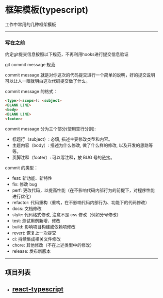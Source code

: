 # 框架模板(typescript)

工作中常用的几种框架模板

---
### 写在之前  

约定git提交信息按照以下规范，不再利用hooks进行提交信息验证

git commit message 规范  

commit message 就是对你这次的代码提交进行一个简单的说明，好的提交说明可以让人一眼就明白这次代码提交做了什么。

commit message 的格式：
```md
<type>(<scope>): <subject>
<BLANK LINE>
<body>
<BLANK LINE>
<footer>
```

commit message 分为三个部分(使用空行分割):

- 标题行（subject）: 必填, 描述主要修改类型和内容。
- 主题内容（body）: 描述为什么修改, 做了什么样的修改, 以及开发的思路等等。
- 页脚注释（footer）: 可以写注释，放 BUG 号的链接。

commit 的类型：

- feat: 新功能、新特性
- fix: 修改 bug
- perf: 更改代码，以提高性能（在不影响代码内部行为的前提下，对程序性能进行优化）
- refactor: 代码重构（重构，在不影响代码内部行为、功能下的代码修改）
- docs: 文档修改
- style: 代码格式修改, 注意不是 css 修改（例如分号修改）
- test: 测试用例新增、修改
- build: 影响项目构建或依赖项修改
- revert: 恢复上一次提交
- ci: 持续集成相关文件修改
- chore: 其他修改（不在上述类型中的修改）
- release: 发布新版本
---

## 项目列表

- ## [react-typescript](https://github.com/chenym1992/template/tree/react-typescript)




